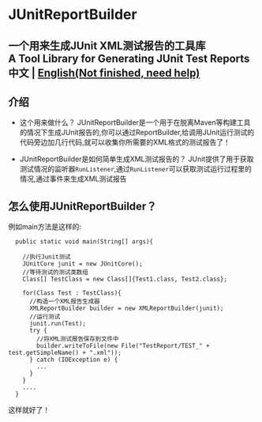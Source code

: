 # JUnitReportBuilder
一个用来生成JUnit XML测试报告的工具库<br/>
A Tool Library for Generating JUnit Test Reports<br/>
中文  |  [English(Not finished, need help)](#)
-----------
## 介绍
- 这个用来做什么？
   JUnitReportBuilder是一个用于在脱离Maven等构建工具的情况下生成JUnit报告的,你可以通过ReportBuilder,给调用JUnit运行测试的代码旁边加几行代码,就可以收集你所需要的XML格式的测试报告了！

- JUnitReportBuilder是如何简单生成XML测试报告的？
   JUnit提供了用于获取测试情况的监听器`RunListener`,通过`RunListener`可以获取测试运行过程里的情况,通过事件来生成XML测试报告
   
## 怎么使用JUnitReportBuilder？
例如main方法是这样的:
```
  public static void main(String[] args){
  		
  	//执行Junit测试
  	JUnitCore junit = new JUnitCore();
    //等待测试的测试类数组
    Class[] TestClass = new Class[]{Test1.class, Test2.class};
     
    for(Class Test : TestClass){
      //构造一个XML报告生成器
      XMLReportBuilder builder = new XMLReportBuilder(junit);
      //运行测试
      junit.run(Test);
      try {
        //将XML测试报告保存到文件中
        builder.writeToFile(new File("TestReport/TEST_" + test.getSimpleName() + ".xml"));
      } catch (IOException e) {
        ...
      }
    }
    ....
  } 
```
这样就好了！
